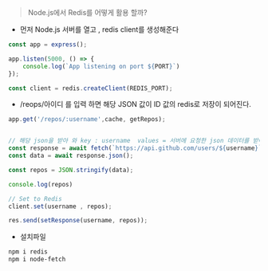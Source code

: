 > Node.js에서 Redis를 어떻게 활용 할까?

- 먼저 Node.js 서버를 열고 , redis client를 생성해준다


```javascript
const app = express();

app.listen(5000, () => {
    console.log(`App listening on port ${PORT}`)
});

const client = redis.createClient(REDIS_PORT);
```

- /reops/아이디 를 입력 하면 해당 JSON 값이 ID 값의 redis로 저장이 되어진다.

```javascript
app.get('/repos/:username',cache, getRepos); 


// 해당 json을 받아 와 key : username  values = 서버에 요청한 json 데이터를 받아 옴
const response = await fetch(`https://api.github.com/users/${username}`);
const data = await response.json();

const repos = JSON.stringify(data);

console.log(repos)

// Set to Redis
client.set(username , repos);

res.send(setResponse(username, repos));
```

- 설치파일 

```bash
npm i redis
npm i node-fetch
```





